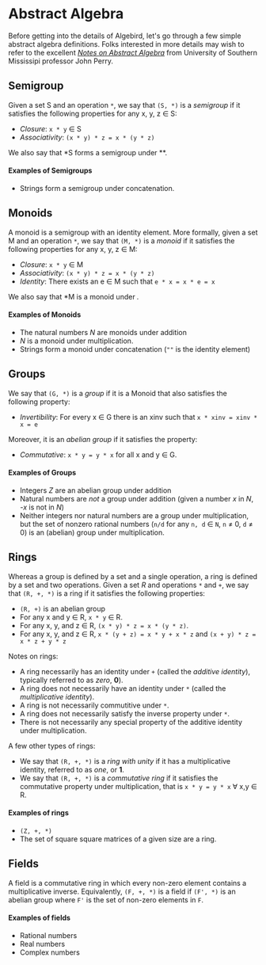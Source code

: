 # Abstract Algebra

Before getting into the details of Algebird, let's go through a few simple abstract algebra definitions.  Folks interested in more details may wish to refer to the excellent [*Notes on Abstract Algebra*](http://www.math.usm.edu/perry/old_classes/mat423fa11/notes_25aug2011.pdf) from University of Southern Mississipi professor John Perry.

## Semigroup

Given a set S and an operation `*`, we say that `(S, *)` is a *semigroup* if it satisfies the following properties for any x, y, z &isin; S:

- *Closure*: `x * y` &isin; S
- *Associativity*: `(x * y) * z = x * (y * z)`

We also say that *S forms a semigroup under **.

#### Examples of Semigroups

- Strings form a semigroup under concatenation.

## Monoids

A monoid is a semigroup with an identity element.  More formally, given a set M and an operation `*`, we say that `(M, *)` is a *monoid* if it satisfies the following properties for any x, y, z &isin; M:

- *Closure*: `x * y` &isin; M
- *Associativity*: `(x * y) * z = x * (y * z)`
- *Identity*: There exists an e &isin; M such that `e * x = x * e = x`

We also say that *M is a monoid under *.*

#### Examples of Monoids

- The natural numbers *N* are monoids under addition
- *N* is a monoid under multiplication.
- Strings form a monoid under concatenation (`""` is the identity element)

## Groups

We say that `(G, *)` is a *group* if it is a Monoid that also satisfies the following property:

- *Invertibility*: For every x &isin; G there is an xinv such that `x * xinv = xinv * x = e`

Moreover, it is an *abelian group* if it satisfies the property:

- *Commutative*: `x * y = y * x` for all x and y &isin; G.

#### Examples of Groups

- Integers *Z* are an abelian group under addition
- Natural numbers are *not* a group under addition (given a number *x* in *N*, *-x* is not in *N*)
- Neither integers nor natural numbers are a group under multiplication, but the set of nonzero rational numbers (`n/d` for any `n, d` &isin; `N`, `n` &ne; 0, `d` &ne; 0) is an (abelian) group under multiplication.

## Rings

Whereas a group is defined by a set and a single operation, a ring is defined by a set and two operations.  Given a set *R* and operations `*` and `+`, we say that `(R, +, *)` is a ring if it satisfies the following properties:

- `(R, +)` is an abelian group
- For any x and y &isin; R, `x * y` &isin; R.
- For any x, y, and z &isin; R, `(x * y) * z = x * (y * z)`.
- For any x, y, and z &isin; R, `x * (y + z) = x * y + x * z` and `(x + y) * z = x * z + y * z`

Notes on rings:

- A ring necessarily has an identity under `+` (called the *additive identity*), typically referred to as *zero*, **0**).
- A ring does not necessarily have an identity under `*` (called the *multiplicative identity*).
- A ring is not necessarily commutitive under `*`.
- A ring does not necessarily satisfy the inverse property under `*`.
- There is not necessarily any special property of the additive identity under multiplication.

A few other types of rings:

- We say that `(R, +, *)` is a *ring with unity* if it has a multiplicative identity, referred to as *one*, or **1**.
- We say that `(R, +, *)` is a *commutative ring* if it satisfies the commutative property under multiplication, that is `x * y = y * x` &forall; x,y &isin; R.

#### Examples of rings

- `(Z, +, *)`
- The set of square square matrices of a given size are a ring.

## Fields

A field is a commutative ring in which every non-zero element contains a multiplicative inverse.  Equivalently, `(F, +, *)` is a field if `(F', *)` is an abelian group where `F'` is the set of non-zero elements in `F`.

#### Examples of fields

- Rational numbers
- Real numbers
- Complex numbers
